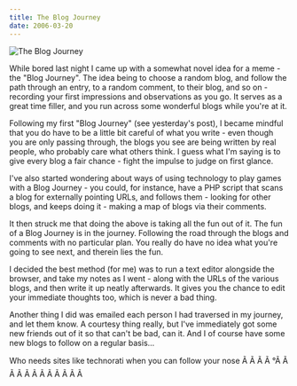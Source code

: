 ```yaml
---
title: The Blog Journey
date: 2006-03-20
---
```


![The Blog Journey](https://source.unsplash.com/qTpc0Vj4YoE/1600x900)

While bored last night I came up with a somewhat novel idea for a meme - the "Blog Journey". The idea being to choose a random blog, and follow the path through an entry, to a random comment, to their blog, and so on - recording your first impressions and observations as you go. It serves as a great time filler, and you run across some wonderful blogs while you're at it.

Following my first "Blog Journey" (see yesterday's post), I became mindful that you do have to be a little bit careful of what you write - even though you are only passing through, the blogs you see are being written by real people, who probably care what others think. I guess what I'm saying is to give every blog a fair chance - fight the impulse to judge on first glance.

I've also started wondering about ways of using technology to play games with a Blog Journey - you could, for instance, have a PHP script that scans a blog for externally pointing URLs, and follows them - looking for other blogs, and keeps doing it - making a map of blogs via their comments.

It then struck me that doing the above is taking all the fun out of it. The fun of a Blog Journey is in the journey. Following the road through the blogs and comments with no particular plan. You really do have no idea what you're going to see next, and therein lies the fun.

I decided the best method (for me) was to run a text editor alongside the browser, and take my notes as I went - along with the URLs of the various blogs, and then write it up neatly afterwards. It gives you the chance to edit your immediate thoughts too, which is never a bad thing.

Another thing I did was emailed each person I had traversed in my journey, and let them know. A courtesy thing really, but I've immediately got some new friends out of it so that can't be bad, can it. And I of course have some new blogs to follow on a regular basis...

Who needs sites like technorati when you can follow your nose Ã Ã Ã Ã °Ã Ã Ã Ã Ã Ã Ã Ã Ã Ã Ã Ã 